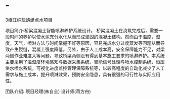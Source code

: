# -
3岷江纯玩蜻蜓点水项目

项目简介:桥梁混凝土智能喷淋养护系统设计。
桥梁混凝土在浇筑完成后，需要一段时间的养护以使水泥充分水化从而形成坚固的混凝土结构。然而由于温度，湿度，天气，喷淋方法与时间掌握不好等原因，容易完成水分过度蒸发等问题从而导致产生裂缝，混凝土强度降低。另外，由于人工成本高，安全保障能力不足，对梁两侧作业难度大等问题，导致桥梁两侧没有得到基本施工要求的喷淋养护。本系统主要采用了温湿度环境感知与数据采集系统，智能信号处理与喷水控制系统，恒压供水喷水系统，可视化进度监控管理保障系统等，以较高程度的自动化减少了人工需求与施工成本，提升喷淋效果，预防安全隐患，具有很强的可行性与实际应用性。

团队介绍:
项目经理(朱自全)  设计师(蒋方舟)  
